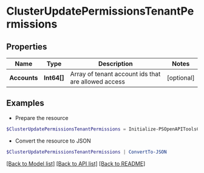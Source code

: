 # ClusterUpdatePermissionsTenantPermissions
## Properties

Name | Type | Description | Notes
------------ | ------------- | ------------- | -------------
**Accounts** | **Int64[]** | Array of tenant account ids that are allowed access | [optional] 

## Examples

- Prepare the resource
```powershell
$ClusterUpdatePermissionsTenantPermissions = Initialize-PSOpenAPIToolsClusterUpdatePermissionsTenantPermissions  -Accounts null
```

- Convert the resource to JSON
```powershell
$ClusterUpdatePermissionsTenantPermissions | ConvertTo-JSON
```

[[Back to Model list]](../README.md#documentation-for-models) [[Back to API list]](../README.md#documentation-for-api-endpoints) [[Back to README]](../README.md)

